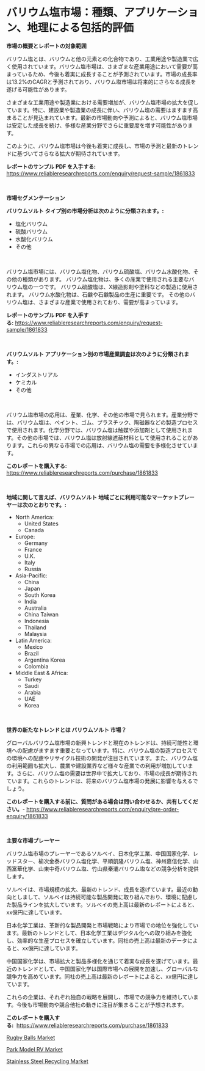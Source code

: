 <p><h1>バリウム塩市場：種類、アプリケーション、地理による包括的評価</h1></p><p><strong>市場の概要とレポートの対象範囲</strong></p>
<p><p>バリウム塩とは、バリウムと他の元素との化合物であり、工業用途や製造業で広く使用されています。バリウム塩市場は、さまざまな産業用途において需要が高まっているため、今後も着実に成長することが予測されています。市場の成長率は13.2%のCAGRと予測されており、バリウム塩市場は将来的にさらなる成長を遂げる可能性があります。</p><p>さまざまな工業用途や製造業における需要増加が、バリウム塩市場の拡大を促しています。特に、建設業や製造業の成長に伴い、バリウム塩の需要はますます高まることが見込まれています。最新の市場動向や予測によると、バリウム塩市場は安定した成長を続け、多様な産業分野でさらに重要度を増す可能性があります。</p><p>このように、バリウム塩市場は今後も着実に成長し、市場の予測と最新のトレンドに基づいてさらなる拡大が期待されています。</p></p>
<p><strong>レポートのサンプル PDF を入手する:</strong> <a href="https://www.reliableresearchreports.com/enquiry/request-sample/1861833">https://www.reliableresearchreports.com/enquiry/request-sample/1861833</a></p>
<p>&nbsp;</p>
<p><strong>市場セグメンテーション</strong></p>
<p><strong>バリウムソルト タイプ別の市場分析は次のように分類されます。:</strong></p>
<p><ul><li>塩化バリウム</li><li>硫酸バリウム</li><li>水酸化バリウム</li><li>その他</li></ul></p>
<p>&nbsp;</p>
<p><p>バリウム塩市場には、バリウム塩化物、バリウム硫酸塩、バリウム水酸化物、その他の種類があります。 バリウム塩化物は、多くの産業で使用される主要なバリウム塩の一つです。 バリウム硫酸塩は、X線造影剤や塗料などの製造に使用されます。 バリウム水酸化物は、石鹸や石鹸製品の生産に重要です。 その他のバリウム塩は、さまざまな産業で使用されており、需要が高まっています。</p></p>
<p><strong>レポートのサンプル PDF を入手する:</strong>&nbsp;<a href="https://www.reliableresearchreports.com/enquiry/request-sample/1861833">https://www.reliableresearchreports.com/enquiry/request-sample/1861833</a></p>
<p>&nbsp;</p>
<p><strong> バリウムソルト アプリケーション別の市場産業調査は次のように分類されます。:</strong></p>
<p><ul><li>インダストリアル</li><li>ケミカル</li><li>その他</li></ul></p>
<p>&nbsp;</p>
<p><p>バリウム塩市場の応用は、産業、化学、その他の市場で見られます。産業分野では、バリウム塩は、ペイント、ゴム、プラスチック、陶磁器などの製造プロセスで使用されます。化学分野では、バリウム塩は触媒や添加剤として使用されます。その他の市場では、バリウム塩は放射線遮蔽材料として使用されることがあります。これらの異なる市場での応用は、バリウム塩の需要を多様化させています。</p></p>
<p><strong>このレポートを購入する:</strong>&nbsp; <a href="https://www.reliableresearchreports.com/purchase/1861833">https://www.reliableresearchreports.com/purchase/1861833</a></p>
<p>&nbsp;</p>
<p><strong>地域に関して言えば、バリウムソルト 地域ごとに利用可能なマーケットプレーヤーは次のとおりです。:</strong></p>
<p><ul>
    <li>
        North America:
        <ul>
            <li>United States</li>
            <li>Canada</li>
        </ul>
    </li>
    <li>
        Europe:
        <ul>
            <li>Germany</li>
            <li>France</li>
            <li>U.K.</li>
            <li>Italy</li>
            <li>Russia</li>
        </ul>
    </li>
    <li>
        Asia-Pacific:
        <ul>
            <li>China</li>
            <li>Japan</li>
            <li>South Korea</li>
            <li>India</li>
            <li>Australia</li>
            <li>China Taiwan</li>
            <li>Indonesia</li>
            <li>Thailand</li>
            <li>Malaysia</li>
        </ul>
    </li>
    <li>
        Latin America:
        <ul>
            <li>Mexico</li>
            <li>Brazil</li>
            <li>Argentina Korea</li>
            <li>Colombia</li>
        </ul>
    </li>
    <li>
        Middle East & Africa:
        <ul>
            <li>Turkey</li>
            <li>Saudi</li>
            <li>Arabia</li>
            <li>UAE</li>
            <li>Korea</li>
        </ul>
    </li>
    </ul></p>
<p>&nbsp;</p>
<p><strong>世界の新たなトレンドとは バリウムソルト 市場？</strong></p>
<p><p>グローバルバリウム塩市場の新興トレンドと現在のトレンドは、持続可能性と環境への配慮がますます重要となっています。特に、バリウム塩の製造プロセスでの環境への配慮やリサイクル技術の開発が注目されています。また、バリウム塩の利用範囲も拡大し、農業や建設業界など様々な産業での利用が増加しています。さらに、バリウム塩の需要は世界中で拡大しており、市場の成長が期待されています。これらのトレンドは、将来のバリウム塩市場の発展に影響を与えるでしょう。</p></p>
<p><strong>このレポートを購入する前に、質問がある場合は問い合わせるか、共有してください。</strong>- <a href="https://www.reliableresearchreports.com/enquiry/pre-order-enquiry/1861833">https://www.reliableresearchreports.com/enquiry/pre-order-enquiry/1861833</a></p>
<p>&nbsp;</p>
<p><strong>主要な市場プレーヤー</strong></p>
<p><p>バリウム塩市場のプレーヤーであるソルベイ、日本化学工業、中国国家化学、レッドスター、榆次金泰バリウム塩化学、平順凱隆バリウム塩、神州嘉信化学、山西富華化学、山東中奇バリウム塩、竹山県秦灞バリウム塩などの競争分析を提供します。</p><p>ソルベイは、市場規模の拡大、最新のトレンド、成長を遂げています。最近の動向としまして、ソルベイは持続可能な製品開発に取り組んでおり、環境に配慮した製品ラインを拡大しています。ソルベイの売上高は最新のレポートによると、xx億円に達しています。</p><p>日本化学工業は、革新的な製品開発と市場戦略により市場での地位を強化しています。最新のトレンドとして、日本化学工業はデジタル化への取り組みを強化し、効率的な生産プロセスを確立しています。同社の売上高は最新のデータによると、xx億円に達しています。</p><p>中国国家化学は、市場拡大と製品多様化を通じて着実な成長を遂げています。最近のトレンドとして、中国国家化学は国際市場への展開を加速し、グローバルな競争力を高めています。同社の売上高は最新のレポートによると、xx億円に達しています。</p><p>これらの企業は、それぞれ独自の戦略を展開し、市場での競争力を維持しています。今後も市場動向や競合他社の動きに注目が集まることが予想されます。</p></p>
<p><strong>このレポートを購入する:</strong>&nbsp;&nbsp;<a href="https://www.reliableresearchreports.com/purchase/1861833">https://www.reliableresearchreports.com/purchase/1861833</a></p>
<p><p><a href="https://view.publitas.com/reportprime-1/rugby-balls-market-analysis-and-market-size-global-industry-overview-market-segmentation-and-forecast-2023-to-2030/">Rugby Balls Market</a></p><p><a href="https://view.publitas.com/reportprime-1/global-park-model-rv-market-by-types-applications-and-major-players-with-regional-growth-rate-analysis-and-development-situation-from-2023-to-2030/">Park Model RV Market</a></p><p><a href="https://github.com/Angelnienowdseej3e45z3p8c/Market-Research-Report-List-1/blob/main/stainless-steel-recycling-market.md">Stainless Steel Recycling Market</a></p></p>